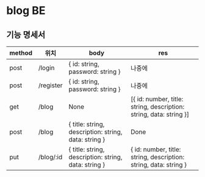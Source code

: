 # blog BE

## 기능 명세서

| method | 위치      | body                                                 | res                                                                |
| ------ | --------- | ---------------------------------------------------- | ------------------------------------------------------------------ |
| post   | /login    | { id: string, password: string }                     | 나중에                                                             |
| post   | /register | { id: string, password: string }                     | 나중에                                                             |
| get    | /blog     | None                                                 | [{ id: number, title: string, description: string, data: string }] |
| post   | /blog     | { title: string, description: string, data: string } | Done                                                               |
| put    | /blog/:id | { title: string, description: string, data: string } | { id: number, title: string, description: string, data: string }   |
